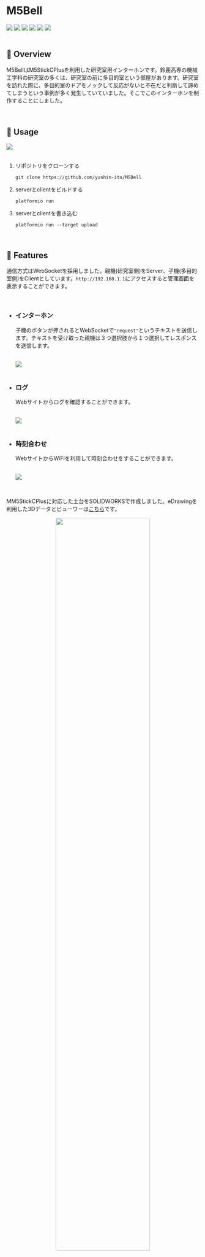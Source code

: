 <h1>M5Bell</h1>

<div align="left">
  <img src="https://img.shields.io/badge/version-1.0.0-red.svg">
  <img src="https://img.shields.io/github/actions/workflow/status/yushin-ito/M5Bell/server.yml?label=build(server)">
  <img src="https://img.shields.io/github/actions/workflow/status/yushin-ito/M5Bell/client.yml?label=build(client)">
  <img src="https://img.shields.io/github/stars/yushin-ito/M5Bell?color=yellow">
  <img src="https://img.shields.io/github/commit-activity/t/yushin-ito/M5Bell">
  <img src="https://img.shields.io/badge/license-MIT-green">
</div>

<br>

<h2>📝 Overview</h2>
<P>M5BellはM5StickCPlusを利用した研究室用インターホンです。鈴鹿高専の機械工学科の研究室の多くは、研究室の前に多目的室という部屋があります。研究室を訪れた際に、多目的室のドアをノックして反応がないと不在だと判断して諦めてしまうという事例が多く発生していていました。そこでこのインターホンを制作することにしました。</p>

<br>

<h2>🔧 Usage</h2>
<a href="https://open.vscode.dev/yushin-ito/M5Bell">
  <img src="https://img.shields.io/static/v1?logo=visualstudiocode&label=&message=Open%20in%20Visual%20Studio%20Code&labelColor=2c2c32&color=007acc&logoColor=007acc">
</a>
<br>
<br>
<ol>
  <li>リポジトリをクローンする</li>
  <p><pre><code>git clone https://github.com/yushin-ito/M5Bell</code></pre></p>
  <li>serverとclientをビルドする</li>
  <p><pre><code>platformio run</code></pre></p>
  <li>serverとclientを書き込む</li>
  <p><pre><code>platformio run --target upload</code></pre></p>
</ol>

<br>

<h2>🚀 Features</h2>
<p>通信方式はWebSocketを採用しました。親機(研究室側)をServer、子機(多目的室側)をClientとしています。<code>http://192.168.1.1</code>にアクセスすると管理画面を表示することができます。</p>
<br>
<ul>
  <li>
    <h3>インターホン</h3>
    <p>子機のボタンが押されるとWebSocketで<code>"request"</code>というテキストを送信します。テキストを受け取った親機は３つ選択肢から１つ選択してレスポンスを送信します。</p>
  </li>
  <br>
  <picture>
    <source media="(prefers-color-scheme: dark)" srcset="https://github.com/yushin-ito/M5Bell/assets/75526539/d188e9d2-6e67-4f2c-a854-a293e3203734">
      <img src="https://github.com/yushin-ito/M5Bell/assets/75526539/a1c59262-c4ec-4b98-9133-2fd454ea6300">
  </picture>
  <br>
  <br>
  <li>
    <h3>ログ</h3>
    <p>Webサイトからログを確認することができます。</p>
  </li>
  <br>
  <picture>
    <source media="(prefers-color-scheme: dark)" srcset="https://github.com/yushin-ito/M5Bell/assets/75526539/746ac0f3-d37e-4303-bd6f-08b5b92ecd93">
    <img src="https://github.com/yushin-ito/M5Bell/assets/75526539/f5715bb1-237d-41ea-9d6e-4f9cf9de0b8a">
  </picture>
  <br>
  <br>
  <li>
    <h3>時刻合わせ</h3>
    <p>WebサイトからWiFiを利用して時刻合わせをすることができます。</p>
  </li>
  <br>
  <picture>
    <source media="(prefers-color-scheme: dark)" srcset="https://github.com/yushin-ito/M5Bell/assets/75526539/9caa0e31-b912-4641-b6e1-0519e09d3cc2">
    <img src="https://github.com/yushin-ito/M5Bell/assets/75526539/a28720cc-a325-44c8-943e-7703d9ac882d">
  </picture>
</ul>

<br>

<p>MM5StickCPlusに対応した土台をSOLIDWORKSで作成しました。eDrawingを利用した3Dデータとビューワーは<a href="https://github.com/yushin-ito/M5Bell/blob/main/base.exe">こちら</a>です。</p>
<div align="center">
  <img src="https://github.com/yushin-ito/M5Bell/assets/75526539/8f264307-a7af-4112-a6ae-04307f968b75" width="70%">
</div>

<br>

<h2>👀 Author</h2>
<ul>
  <li>Yushin Ito</li>
  <li>Tatsuya Shirai</li>
</ul>

<br>

<h2>📜 License</h2>
<a href="https://github.com/yushin-ito/M5Bell/blob/main/LICENSE">MIT License</a>

